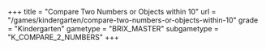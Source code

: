 +++
title = "Compare Two Numbers or Objects within 10"
url = "/games/kindergarten/compare-two-numbers-or-objects-within-10"
grade = "Kindergarten"
gametype = "BRIX_MASTER"
subgametype = "K_COMPARE_2_NUMBERS"
+++